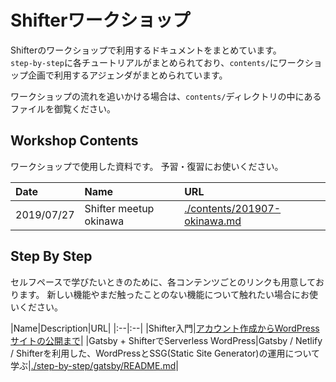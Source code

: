 # Shifterワークショップ

Shifterのワークショップで利用するドキュメントをまとめています。  
`step-by-step`に各チュートリアルがまとめられており、`contents/`にワークショップ企画で利用するアジェンダがまとめられています。

ワークショップの流れを追いかける場合は、`contents/`ディレクトリの中にあるファイルを御覧ください。

## Workshop Contents
ワークショップで使用した資料です。
予習・復習にお使いください。

|Date|Name|URL|
|:--|:--|:--|
|2019/07/27| Shifter meetup okinawa|[./contents/201907-okinawa.md](./contents/201907-okinawa.md)

## Step By Step
セルフペースで学びたいときのために、各コンテンツごとのリンクも用意しております。
新しい機能やまだ触ったことのない機能について触れたい場合にお使いください。

|Name|Description|URL|
|:--|:--|
|Shifter入門|[アカウント作成からWordPressサイトの公開まで](./step-by-step/getting-started/README.md)|
|Gatsby + ShifterでServerless WordPress|Gatsby / Netlify / Shifterを利用した、WordPressとSSG(Static Site Generator)の運用について学ぶ|[./step-by-step/gatsby/README.md](./step-by-step/gatsby/README.md)|